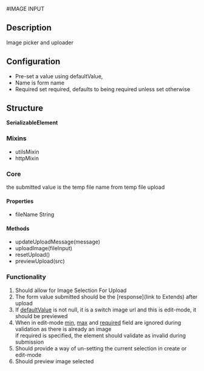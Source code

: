 #IMAGE INPUT

## Description
Image picker and uploader

## Configuration
- Pre-set a value using defaultValue, 
- Name is form name
- Required set required, defaults to being required unless set otherwise

## Structure
**SerializableElement**

### Mixins 
- utilsMixin
- httpMixin

### Core
the submitted value is the temp file name from temp file upload

#### Properties
- fileName String

#### Methods
- updateUploadMessage(message)
- uploadImage(fileInput)
- resetUpload()
- previewUpload(src)


### Functionality
1. Should allow for Image Selection For Upload
2. The form value submitted should be the [response](link to Extends) after upload 
3. If [defaultValue]() is not null, it is a switch image url and this is edit-mode, it should be previewed
4. When in edit-mode [min](), [max]() and [required]() field are ignored during validation as there is already an image  
  if required is specified, the element should validate as invalid during submission
5. Should provide a way of un-setting the current selection in create or edit-mode
6. Should preview image selected
